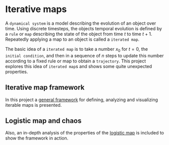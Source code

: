 # Iterative maps

A `dynamical system` is a model describing the evolution of an object over time. Using discrete timesteps, the objects temporal evolution is defined by a `rule` or `map` describing the state of the object from time $t$ to time $t+1$. Repeatedly applying a map to an object is called a `iterated map`.

The basic idea of a `iterated map` is to take a number $x_0$ for $t=0$, the `initial condition`, and then in a sequence of $n$ steps to update this number according to a fixed rule or map to obtain a `trajectory`. This project explores this idea of `iterated map`s and shows some quite unexpected properties.

## Iterative map framework

In this project a [general framework](0.%20Map-iterate-plot%20framework.ipynb) for defining, analyzing and visualizing iterable maps is presented.

## Logistic map and chaos

Also, an in-depth analysis of the properties of the [logistic map](1.%20Logistic-map%20and%20chaos.ipynb) is included to show the framework in action.
